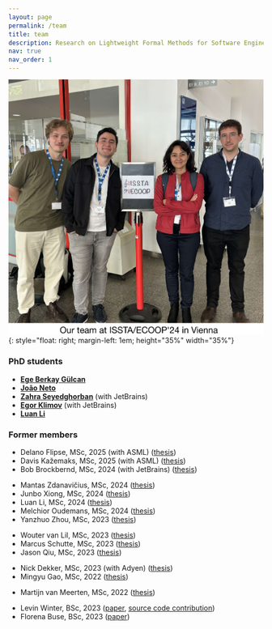 ```yaml
---
layout: page
permalink: /team
title: team 
description: Research on Lightweight Formal Methods for Software Engineering, Reliability of Concurrent, Distributed, and Large-scale Software Systems
nav: true
nav_order: 1
---
```


![Our team at ISSTA/ECOOP'24 in Vienna](assets/img/team.jpg){: style="float: right; margin-left: 1em; height="35%" width="35%"}



### PhD students

- **[Ege Berkay Gülcan](https://nl.linkedin.com/in/ege-berkay-g%C3%BClcan-98b370109)**
- **[João Neto](https://joao.neto.pt/)**
- **[Zahra Seyedghorban](https://nl.linkedin.com/in/zahraseyedghorban)** (with JetBrains)
- **[Egor Klimov](https://nl.linkedin.com/in/egor-klimov)** (with JetBrains)
- **[Luan Li]()**


<!--
*We have open positions for a PhD and several MSc projects in testing distributed systems and blockchains.
Send an email with a detailed motivation letter if you're interested.*  -->

<!-- ### BSc Research Interns 

- Idil Kara
- Kemal Murluergil -->


<!-- ### BSc Research Students -->

### Former members

<!-- **Graduated MSc Students** -->

- Delano Flipse, MSc, 2025 (with ASML) ([thesis](https://repository.tudelft.nl/record/uuid:1b478188-f61d-4f3f-93ab-443cfdccc78f))
- Davis Kažemaks, MSc, 2025 (with ASML) ([thesis](https://repository.tudelft.nl/record/uuid:9f9f7d93-2f8d-4966-8c11-7b2fdf31992f))
- Bob Brockbernd, MSc, 2024 (with JetBrains) ([thesis](https://repository.tudelft.nl/record/uuid:d0801a6d-54e7-40b4-b0f1-7a7d692523fc))
<!-- [paper](https://drops.dagstuhl.de/entities/document/10.4230/LIPIcs.ECOOP.2024.8))-->
- Mantas Zdanavičius, MSc, 2024 ([thesis](https://repository.tudelft.nl/record/uuid:b167bf53-e5e4-4e15-859c-0618b3f44279))
- Junbo Xiong, MSc, 2024 ([thesis](https://repository.tudelft.nl/record/uuid:5e06978e-a904-4740-a8a1-59c75fde75eb))
- Luan Li, MSc, 2024 ([thesis](https://repository.tudelft.nl/record/uuid:e460256f-5465-4e2e-b600-a0a2a519c7df))
- Melchior Oudemans, MSc, 2024 ([thesis](https://repository.tudelft.nl/record/uuid:9b6843bb-5d40-4a8c-8613-e50e81cde30f))
- Yanzhuo Zhou, MSc, 2023 ([thesis](https://repository.tudelft.nl/islandora/object/uuid%3Add3c4287-ac18-4e9e-852d-24c3bf584dc7?collection=education))
<!-- [paper](https://www.computer.org/csdl/proceedings-article/prdc/2023/587600a168/1T8QFo3Dvu8)) -->
- Wouter van Lil, MSc, 2023 ([thesis](https://repository.tudelft.nl/islandora/object/uuid:68eef74c-7a32-4e43-8d41-778d7ea575c2?collection=education))
- Marcus Schutte, MSc, 2023 ([thesis](https://repository.tudelft.nl/islandora/object/uuid%3A1d6d9c85-6a0e-4208-9605-09f5d292ac2a?collection=education))
- Jason Qiu, MSc, 2023 ([thesis](https://repository.tudelft.nl/islandora/object/uuid%3A40833173-cbe2-497f-8a44-6ea35e65e046))
<!-- [paper](https://www.computer.org/csdl/proceedings-article/icse-companion/2024/050200a320/1XVHJoOMHZK))-->
- Nick Dekker, MSc, 2023 (with Adyen) ([thesis](https://repository.tudelft.nl/islandora/object/uuid%3A748773c5-9651-49db-a694-7c157a8adc62))
- Mingyu Gao, MSc, 2022 ([thesis](https://repository.tudelft.nl/islandora/object/uuid%3A28878472-f58d-42ad-b889-ef5e23d3d129))
<!--[paper](https://burcuku.github.io/home/files/asplos23-pctwm.pdf))-->
- Martijn van Meerten, MSc, 2022 ([thesis](https://repository.tudelft.nl/islandora/object/uuid%3A5ac105ac-f2d0-4891-8b20-f5caae141854))
<!-- [paper](https://ieeexplore.ieee.org/document/10172900)) -->



<!-- **Graduated Honours Programme Students** -->

- Levin Winter, BSc, 2023 ([paper](https://dl.acm.org/doi/10.1145/3586053), [source code contribution](https://github.com/XRPLF/rippled/pull/4424))
- Florena Buse, BSc, 2023 ([paper](https://dl.acm.org/doi/10.1145/3586053))

<!--
**Graduated BSc Project Students**

- Wenkai Li, BSc, 2023 ([paper](https://repository.tudelft.nl/islandora/object/uuid:87fba492-2f3f-4ea4-8e39-b1cf51d36446/datastream/OBJ/download))  
- Martin Petrov, BSc, 2023 ([paper](https://repository.tudelft.nl/islandora/object/uuid:477365ad-324e-4027-bd3d-18dcc6cf8b20/datastream/OBJ/download)) 
- Levin Winter, BSc, 2023 ([paper](https://repository.tudelft.nl/islandora/object/uuid:41945f0a-39a8-4562-80bc-b33087380548/datastream/OBJ/download))
- Bo van den Berg, BSc, 2021 ([paper](https://repository.tudelft.nl/islandora/object/uuid:6c93cf00-2be1-4e60-ab82-e2fc456d657f/datastream/OBJ/download))
- Lars Rhijnsburger, BSc, 2021 ([paper](https://repository.tudelft.nl/islandora/object/uuid:7b944eaf-80d3-4ba2-9af9-769b651c3453/datastream/OBJ/download))
- Martijn Smits, BSc, 2021 ([paper](https://repository.tudelft.nl/islandora/object/uuid:9cc774eb-c4fa-4055-9f18-76f49cf65e8a/datastream/OBJ/download))
- Melchior Oudemans, BSc, 2021 ([paper](https://repository.tudelft.nl/islandora/object/uuid:303a0423-a43f-4f2b-a557-574f0f7151d4/datastream/OBJ/download))
- Lars van Koetsveld van Ankeren, BSc, 2021 ([paper](https://repository.tudelft.nl/islandora/object/uuid:6aac4b66-c168-404d-bcc6-b8ea503585a9/datastream/OBJ/download))
-->

<!--

## Examiner in PhD/MSc Committees

**PhD Thesis Reviewer**

* 12.2024 Srinidhi Nagendra, supervised by Constantin Enea, IRIF, Universite Diderot Paris.
* 7.2024 Carolin Brandt, supervised by Andy Zaidman, TU Delft
* 6.2024 Mitchell Olsthoorn, supervised by Annibale Panichella, TU Delft


**PhD Go/NoGo Examiner**

* 03.2023 Lijun Lyu, supervised by Avishek Anand
* 02.2023 Imara van Dinten, supervised by Andy Zaidman
* 01.2023 Bohdan Liesnikov, supervised by Jesper Cockx
* 04.2022 Ali Khatami, supervised by Andy Zaidman
* 01.2022 Lucas Escot, supervised by Casper Poulsen
* 01.2022 Kyriakos Psarakis, supervised by Asterios Katsifodimos


**Master Thesis Reviewer**

* 07.2023 Abel Malan, supervised by Jeremie Decouchant
* 05.2023 Martijn Comans, supervised by Asterios Katsifodimos
* 08.2022 Alexander Walker, supervised by Asterios Katsifodimos
* 08.2022 Mark Provo Kluit, supervised by Lydia Chen
* 07.2022 Aslihan Karahan, supervised by Zekeriya Erkin
* 08.2021 Marc Zwart, supervised by Asterios Katsifodimos
* 07.2021 Sayra Ranjha, supervised by Mitra Nasri
* 05.2021 Martijn de Heus, supervised by Asterios Katsifodimos
* 05.2021 Bernard Bot, supervised by Casper Poulsen
* 12.2020 Jens de Waard, supervised by Robbert Krebbers

-->

